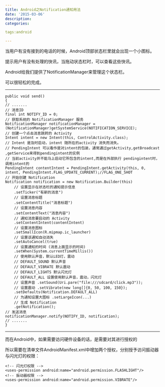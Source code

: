 ```yaml
---
title: Android之Notification通知用法
date: '2015-03-06'
description:
categories:

tags:android

---
```


当用户有没有接到的电话的时候，Android顶部状态栏里就会出现一个小图标。

提示用户有没有处理的快讯，当拖动状态栏时，可以查看这些快讯。

Android给我们提供了NotificationManager来管理这个状态栏。

可以很轻松的完成。

---

	public void send()
	{
	// .......
	// 消息ID
	final int NOTIFY_ID = 0;
	// 获取系统的 NotificationManager 服务
	NotificationManager notificationManager = (NotificationManager)getSystemService(NOTIFICATION_SERVICE);
	// 创建一个点击消息跳转的 Activity
	Intent intent = new Intent(this, ControlActivity.class);
	// Intent 是及时启动，intent 随所在的activity 消失而消失。 
	// PendingIntent 可以看作是对intent的包装，通常通过getActivity,getBroadcast ,getService来得到pendingintent的实例
	// 当前activity并不能马上启动它所包含的intent,而是在外部执行 pendingintent时，调用intent的
	PendingIntent contentIntent = PendingIntent.getActivity(this, 0, intent, PendingIntent.FLAG_UPDATE_CURRENT);//FLAG_ONE_SHOT
	// 开始创建 Notification
	Notification notification = new Notification.Builder(this)
		// 设置显示在状态栏的通知提示信息
		.setTicker("有新的消息")
		// 设置消息标题
		.setContentTitle("消息标题")
		// 设置消息内容
		.setContentText("消息内容")
		// 通知消息要启动的 Activity
		.setContentIntent(contentIntent)
		// 设置消息图标
		.setSmallIcon(R.mipmap.ic_launcher)
		// 设置该通知自动消失
		.setAutoCancel(true)
		// 设置通知的时间 (消息上面显示的时间)
		.setWhen(System.currentTimeMillis())
		// 使用默认声音，默认LED灯，震动
		// DEFAULT_SOUND 默认声音
		// DEFAULT_VIBRATE 默认震动
		// DEFAULT_LIGHTS 默认闪光灯
		// DEFAULT_ALL 设置使用默认声音，震动，闪光灯
		// 设置声音 .setSound(Uri.pare("file:///sdcard/click.mp3"));
		// 设置震动 .setVibrate(new long[]{0, 50, 100, 150});
		.setDefaults(Notification.DEFAULT_ALL)
		// 为通知设置大图标 .setLargeIcon(...)
		// 生成 Notification
		.getNotification();
	// 发送消息
	notificationManager.notify(NOTIFY_ID, notification);
	// .......
	}

---

而在Android中，如果需要访问硬件设备的话，是需要对其进行授权的

所以需要在清单文件AndroidManifest.xml中增加两个授权，分别授予访问振动器与闪光灯的权限：

	<!-- 闪光灯权限 -->
	<uses-permission android:name="android.permission.FLASHLIGHT"/>
	<!-- 振动器权限 -->
	<uses-permission android:name="android.permission.VIBRATE"/>

